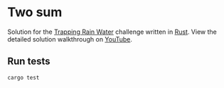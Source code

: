 # Two sum

Solution for the [Trapping Rain Water](https://leetcode.com/problems/two-sum/) challenge
written in [Rust](https://www.rust-lang.org/).
View the detailed solution walkthrough on [YouTube](https://www.youtube.com/user/kosayk007).

## Run tests
```
cargo test
```
